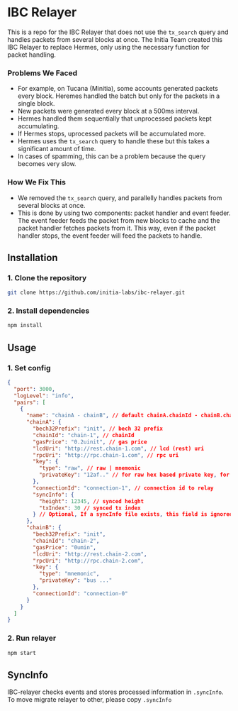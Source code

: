 # IBC Relayer
This is a repo for the IBC Relayer that does not use the `tx_search` query and handles packets from several blocks at once. The Initia Team created this IBC Relayer to replace Hermes, only using the necessary function for packet handling. 

### Problems We Faced
- For example, on Tucana (Minitia), some accounts generated packets every block. Heremes handled the batch but only for the packets in a single block. 
- New packets were generated every block at a 500ms interval.
- Hermes handled them sequentially that unprocessed packets kept accumulating.
- If Hermes stops, uprocessed packets will be accumulated more. 
- Hermes uses the `tx_search` query to handle these but this takes a significant amount of time.
- In cases of spamming, this can be a problem because the query becomes very slow.

### How We Fix This
- We removed the `tx_search` query, and parallelly handles packets from several blocks at once. 
- This is done by using two components: packet handler and event feeder. The event feeder feeds the packet from new blocks to cache and the packet handler fetches packets from it. This way, even if the packet handler stops, the event feeder will feed the packets to handle. 


## Installation

### 1. Clone the repository

```bash
git clone https://github.com/initia-labs/ibc-relayer.git
```

### 2. Install dependencies

```bash
npm install
```

## Usage

### 1. Set config

```json
{
  "port": 3000,
  "logLevel": "info",
  "pairs": [
    {
      "name": "chainA - chainB", // default chainA.chainId - chainB.chainId
      "chainA": {
        "bech32Prefix": "init", // bech 32 prefix
        "chainId": "chain-1", // chainId
        "gasPrice": "0.2uinit", // gas price
        "lcdUri": "http://rest.chain-1.com", // lcd (rest) uri
        "rpcUri": "http://rpc.chain-1.com", // rpc uri
        "key": {
          "type": "raw", // raw | mnemonic
          "privateKey": "12af.." // for raw hex based private key, for mnemonic 12/24 words
        },
        "connectionId": "connection-1", // connection id to relay
        "syncInfo": {
          "height": 12345, // synced height
          "txIndex": 30 // synced tx index
        } // Optional, If a syncInfo file exists, this field is ignored.
      },
      "chainB": {
        "bech32Prefix": "init",
        "chainId": "chain-2",
        "gasPrice": "0umin",
        "lcdUri": "http://rest.chain-2.com",
        "rpcUri": "http://rpc.chain-2.com",
        "key": {
          "type": "mnemonic",
          "privateKey": "bus ..."
        },
        "connectionId": "connection-0"
      }
    }
  ]
}
```

### 2. Run relayer

```bash
npm start
```

## SyncInfo

IBC-relayer checks events and stores processed information in `.syncInfo`. To move migrate relayer to other, please copy `.syncInfo`
